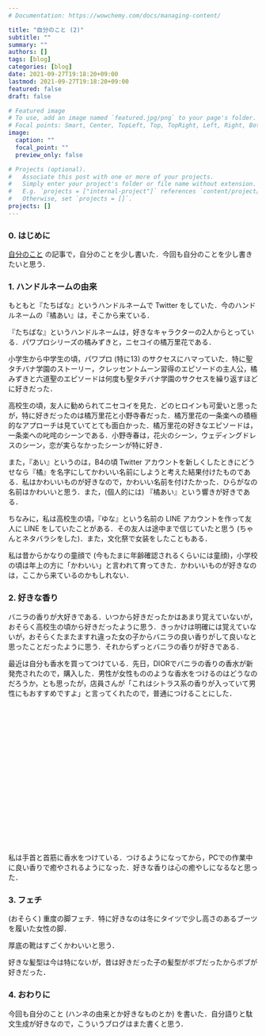 ```yaml
---
# Documentation: https://wowchemy.com/docs/managing-content/

title: "自分のこと (2)"
subtitle: ""
summary: ""
authors: []
tags: [blog]
categories: [blog]
date: 2021-09-27T19:18:20+09:00
lastmod: 2021-09-27T19:18:20+09:00
featured: false
draft: false

# Featured image
# To use, add an image named `featured.jpg/png` to your page's folder.
# Focal points: Smart, Center, TopLeft, Top, TopRight, Left, Right, BottomLeft, Bottom, BottomRight.
image:
  caption: ""
  focal_point: ""
  preview_only: false

# Projects (optional).
#   Associate this post with one or more of your projects.
#   Simply enter your project's folder or file name without extension.
#   E.g. `projects = ["internal-project"]` references `content/project/deep-learning/index.md`.
#   Otherwise, set `projects = []`.
projects: []
---
```


### 0. はじめに
[自分のこと](https://tachibana-ai.netlify.app/post/blog_old_self/) の記事で，自分のことを少し書いた．今回も自分のことを少し書きたいと思う．

### 1. ハンドルネームの由来
もともと『たちばな』というハンドルネームで Twitter をしていた．今のハンドルネームの『橘あい』は，そこから来ている．

『たちばな』というハンドルネームは，好きなキャラクターの2人からとっている．パワプロシリーズの橘みずきと，ニセコイの橘万里花である．

小学生から中学生の頃，パワプロ (特に13) のサクセスにハマっていた．特に聖タチバナ学園のストーリー，クレッセントムーン習得のエピソードの主人公，橘みずきと六道聖のエピソードは何度も聖タチバナ学園のサクセスを繰り返すほどに好きだった．

高校生の頃，友人に勧められてニセコイを見た．どのヒロインも可愛いと思ったが，特に好きだったのは橘万里花と小野寺春だった．橘万里花の一条楽への積極的なアプローチは見ていてとても面白かった．橘万里花の好きなエピソードは，一条楽への叱咤のシーンである．小野寺春は，花火のシーン，ウェディングドレスのシーン，恋が実らなかったシーンが特に好き．

また，『あい』というのは，B4の頃 Twitter アカウントを新しくしたときにどうせなら『橘』を名字にしてかわいい名前にしようと考えた結果付けたものである．私はかわいいものが好きなので，かわいい名前を付けたかった．ひらがなの名前はかわいいと思う．また，(個人的には) 『橘あい』という響きが好きである．

ちなみに，私は高校生の頃，『ゆな』という名前の LINE アカウントを作って友人に LINE をしていたことがある．その友人は途中まで信じていたと思う (ちゃんとネタバラシをした)．また，文化祭で女装をしたこともある．

私は昔からかなりの童顔で (今もたまに年齢確認されるくらいには童顔)，小学校の頃は年上の方に「かわいい」と言われて育ってきた．かわいいものが好きなのは，ここから来ているのかもしれない．

### 2. 好きな香り
バニラの香りが大好きである．いつから好きだったかはあまり覚えていないが，おそらく高校生の頃から好きだったように思う．きっかけは明確には覚えていないが，おそらくたまたますれ違った女の子からバニラの良い香りがして良いなと思ったことだったように思う．それからずっとバニラの香りが好きである．

最近は自分も香水を買ってつけている．先日，DIORでバニラの香りの香水が新発売されたので，購入した．男性が女性もののような香水をつけるのはどうなのだろうか，とも思ったが，店員さんが「これはシトラス系の香りが入っていて男性にもおすすめですよ」と言ってくれたので，普通につけることにした．

<div class="iframely-embed"><div class="iframely-responsive" style="padding-bottom: 56.25%;"><a href="https://www.dior.com/ja_jp/products/beauty-Y0996344-バニラ-ディオラマ-フレグランス" data-iframely-url="//cdn.iframe.ly/JVfphM4"></a></div></div><script async src="//cdn.iframe.ly/embed.js" charset="utf-8"></script>

私は手首と首筋に香水をつけている．つけるようになってから，PCでの作業中に良い香りで癒やされるようになった．好きな香りは心の癒やしになるなと思った．

### 3. フェチ
(おそらく) 重度の脚フェチ．特に好きなのは冬にタイツで少し高さのあるブーツを履いた女性の脚．

厚底の靴はすごくかわいいと思う．

好きな髪型は今は特にないが，昔は好きだった子の髪型がボブだったからボブが好きだった．

### 4. おわりに
今回も自分のこと (ハンネの由来とか好きなものとか) を書いた．自分語りと駄文生成が好きなので，こういうブログはまた書くと思う．